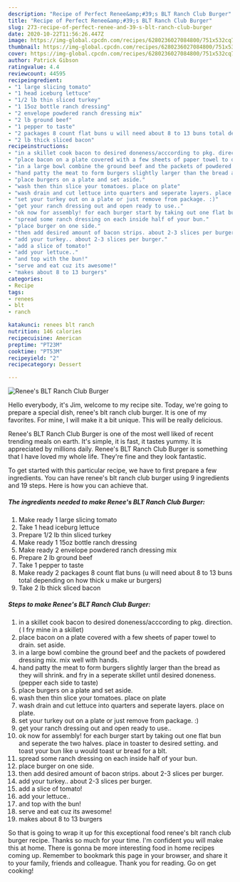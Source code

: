 ```yaml
---
description: "Recipe of Perfect Renee&amp;#39;s BLT Ranch Club Burger"
title: "Recipe of Perfect Renee&amp;#39;s BLT Ranch Club Burger"
slug: 273-recipe-of-perfect-renee-and-39-s-blt-ranch-club-burger
date: 2020-10-22T11:56:26.447Z
image: https://img-global.cpcdn.com/recipes/6280236027084800/751x532cq70/renees-blt-ranch-club-burger-recipe-main-photo.jpg
thumbnail: https://img-global.cpcdn.com/recipes/6280236027084800/751x532cq70/renees-blt-ranch-club-burger-recipe-main-photo.jpg
cover: https://img-global.cpcdn.com/recipes/6280236027084800/751x532cq70/renees-blt-ranch-club-burger-recipe-main-photo.jpg
author: Patrick Gibson
ratingvalue: 4.4
reviewcount: 44595
recipeingredient:
- "1 large slicing tomato"
- "1 head iceburg lettuce"
- "1/2 lb thin sliced turkey"
- "1 15oz bottle ranch dressing"
- "2 envelope powdered ranch dressing mix"
- "2 lb ground beef"
- "1 pepper to taste"
- "2 packages 8 count flat buns u will need about 8 to 13 buns total depending on how thick u make ur burgers"
- "2 lb thick sliced bacon"
recipeinstructions:
- "in a skillet cook bacon to desired doneness/acccording to pkg. direction. ( I fry mine in a skillet)"
- "place bacon on a plate covered with a few sheets of paper towel to drain. set aside."
- "in a large bowl combine the ground beef and the packets of powdered dressing mix. mix well with hands."
- "hand patty the meat to form burgers slightly larger than the bread as they will shrink. and fry in a seperate skillet until desired doneness. (pepper each side to taste)"
- "place burgers on a plate and set aside."
- "wash then thin slice your tomatoes. place on plate"
- "wash drain and cut lettuce into quarters and seperate layers. place on plate."
- "set your turkey out on a plate or just remove from package. :)"
- "get your ranch dressing out and open ready to use.."
- "ok now for assembly! for each burger start by taking out one flat bun and seperate the two halves. place in toaster to desired setting. and toast your bun like u would toast ur bread for a blt."
- "spread some ranch dressing on each inside half of your bun."
- "place burger on one side."
- "then add desired amount of bacon strips. about 2-3 slices per burger."
- "add your turkey.. about 2-3 slices per burger."
- "add a slice of tomato!"
- "add your lettuce.."
- "and top with the bun!"
- "serve and eat cuz its awesome!"
- "makes about 8 to 13 burgers"
categories:
- Recipe
tags:
- renees
- blt
- ranch

katakunci: renees blt ranch 
nutrition: 146 calories
recipecuisine: American
preptime: "PT23M"
cooktime: "PT53M"
recipeyield: "2"
recipecategory: Dessert

---
```



![Renee&#39;s BLT Ranch Club Burger](https://img-global.cpcdn.com/recipes/6280236027084800/751x532cq70/renees-blt-ranch-club-burger-recipe-main-photo.jpg)

Hello everybody, it's Jim, welcome to my recipe site. Today, we're going to prepare a special dish, renee&#39;s blt ranch club burger. It is one of my favorites. For mine, I will make it a bit unique. This will be really delicious.



Renee&#39;s BLT Ranch Club Burger is one of the most well liked of recent trending meals on earth. It's simple, it is fast, it tastes yummy. It is appreciated by millions daily. Renee&#39;s BLT Ranch Club Burger is something that I have loved my whole life. They're fine and they look fantastic.


To get started with this particular recipe, we have to first prepare a few ingredients. You can have renee&#39;s blt ranch club burger using 9 ingredients and 19 steps. Here is how you can achieve that.

<!--inarticleads1-->

##### The ingredients needed to make Renee&#39;s BLT Ranch Club Burger:

1. Make ready 1 large slicing tomato
1. Take 1 head iceburg lettuce
1. Prepare 1/2 lb thin sliced turkey
1. Make ready 1 15oz bottle ranch dressing
1. Make ready 2 envelope powdered ranch dressing mix
1. Prepare 2 lb ground beef
1. Take 1 pepper to taste
1. Make ready 2 packages 8 count flat buns (u will need about 8 to 13 buns total depending on how thick u make ur burgers)
1. Take 2 lb thick sliced bacon




<!--inarticleads2-->

##### Steps to make Renee&#39;s BLT Ranch Club Burger:

1. in a skillet cook bacon to desired doneness/acccording to pkg. direction. ( I fry mine in a skillet)
1. place bacon on a plate covered with a few sheets of paper towel to drain. set aside.
1. in a large bowl combine the ground beef and the packets of powdered dressing mix. mix well with hands.
1. hand patty the meat to form burgers slightly larger than the bread as they will shrink. and fry in a seperate skillet until desired doneness. (pepper each side to taste)
1. place burgers on a plate and set aside.
1. wash then thin slice your tomatoes. place on plate
1. wash drain and cut lettuce into quarters and seperate layers. place on plate.
1. set your turkey out on a plate or just remove from package. :)
1. get your ranch dressing out and open ready to use..
1. ok now for assembly! for each burger start by taking out one flat bun and seperate the two halves. place in toaster to desired setting. and toast your bun like u would toast ur bread for a blt.
1. spread some ranch dressing on each inside half of your bun.
1. place burger on one side.
1. then add desired amount of bacon strips. about 2-3 slices per burger.
1. add your turkey.. about 2-3 slices per burger.
1. add a slice of tomato!
1. add your lettuce..
1. and top with the bun!
1. serve and eat cuz its awesome!
1. makes about 8 to 13 burgers




So that is going to wrap it up for this exceptional food renee&#39;s blt ranch club burger recipe. Thanks so much for your time. I'm confident you will make this at home. There is gonna be more interesting food in home recipes coming up. Remember to bookmark this page in your browser, and share it to your family, friends and colleague. Thank you for reading. Go on get cooking!
